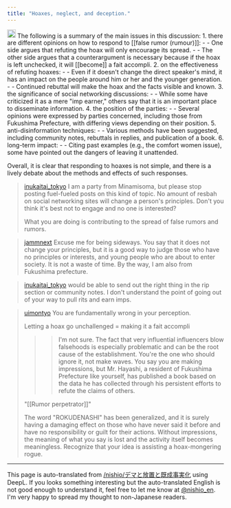 ```yaml
---
title: "Hoaxes, neglect, and deception."
---
```


<img src='https://scrapbox.io/api/pages/nishio-en/claude/icon' alt='claude.icon' height="19.5"/>
The following is a summary of the main issues in this discussion:
1. there are different opinions on how to respond to [[false rumor (rumour)]]:
        - - One side argues that refuting the hoax will only encourage its spread.
        - - The other side argues that a counterargument is necessary because if the hoax is left unchecked, it will [[become]] a fait accompli.
2. on the effectiveness of refuting hoaxes:
        - - Even if it doesn't change the direct speaker's mind, it has an impact on the people around him or her and the younger generation.
        - - Continued rebuttal will make the hoax and the facts visible and known.
3. the significance of social networking discussions:
        - - While some have criticized it as a mere "imp earner," others say that it is an important place to disseminate information.
4. the position of the parties:
        - - Several opinions were expressed by parties concerned, including those from Fukushima Prefecture, with differing views depending on their position.
5. anti-disinformation techniques:
        - - Various methods have been suggested, including community notes, rebuttals in replies, and publication of a book.
6. long-term impact:
        - - Citing past examples (e.g., the comfort women issue), some have pointed out the dangers of leaving it unattended.

Overall, it is clear that responding to hoaxes is not simple, and there is a lively debate about the methods and effects of such responses.

> [inukaitai_tokyo](https://x.com/inukaitai_tokyo/status/1818515801303060757) I am a party from Minamisoma, but please stop posting fuel-fueled posts on this kind of topic.
>  No amount of resbah on social networking sites will change a person's principles. Don't you think it's best not to engage and no one is interested?
>
>  What you are doing is contributing to the spread of false rumors and rumors.

> [jammnext](https://x.com/jammnext/status/1819135903820140879) Excuse me for being sideways. You say that it does not change your principles, but it is a good way to judge those who have no principles or interests, and young people who are about to enter society. It is not a waste of time. By the way, I am also from Fukushima prefecture.

> [inukaitai_tokyo](https://x.com/inukaitai_tokyo/status/1819164777551482947) would be able to send out the right thing in the rip section or community notes.
>  I don't understand the point of going out of your way to pull rits and earn imps.

> [uimontyo](https://x.com/uimontyo/status/1819771081710010487) You are fundamentally wrong in your perception.
>
>  Letting a hoax go unchallenged = making it a fait accompli
>
>  > > I'm not sure.
>  The fact that very influential influencers blow falsehoods is especially problematic and can be the root cause of the establishment.
>  You're the one who should ignore it, not make waves.
>  You say you are making impressions, but Mr. Hayashi, a resident of Fukushima Prefecture like yourself, has published a book based on the data he has collected through his persistent efforts to refute the claims of others.
>
>  "[[Rumor perpetrator]]"
>
>  The word "ROKUDENASHI" has been generalized, and it is surely having a damaging effect on those who have never said it before and have no responsibility or guilt for their actions.
>  Without impressions, the meaning of what you say is lost and the activity itself becomes meaningless.
>  Recognize that your idea is assisting a hoax-mongering rogue.

---
This page is auto-translated from [/nishio/デマと放置と既成事実化](https://scrapbox.io/nishio/デマと放置と既成事実化) using DeepL. If you looks something interesting but the auto-translated English is not good enough to understand it, feel free to let me know at [@nishio_en](https://twitter.com/nishio_en). I'm very happy to spread my thought to non-Japanese readers.